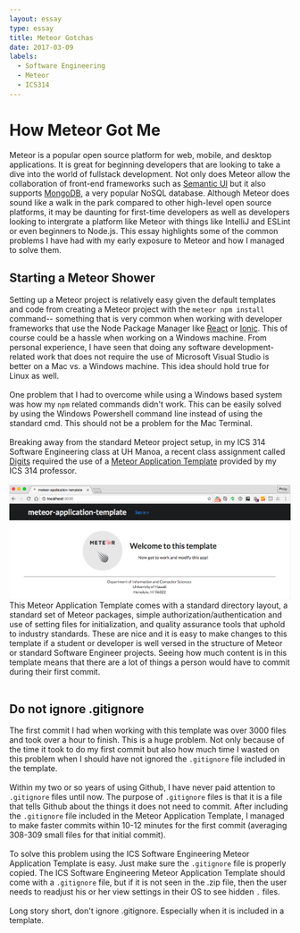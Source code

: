 ```yaml
---
layout: essay
type: essay
title: Meteor Gotchas
date: 2017-03-09
labels:
  - Software Engineering
  - Meteor
  - ICS314
---
```


# How Meteor Got Me
Meteor is a popular open source platform for web, mobile, and desktop applications. It is great for beginning developers that are looking to take a dive into the world of fullstack development. Not only does Meteor allow the collaboration of front-end frameworks such as [Semantic UI](semantic-ui.com) but it also supports [MongoDB](https://www.mongodb.com/), a very popular NoSQL database. Although Meteor does sound like a walk in the park compared to other high-level open source platforms, it may be daunting for first-time developers as well as developers looking to intergrate a platform like Meteor with things like IntelliJ and ESLint or even beginners to Node.js. This essay highlights some of the common problems I have had with my early exposure to Meteor and how I managed to solve them.

## Starting a Meteor Shower
Setting up a Meteor project is relatively easy given the default templates and code from creating a Meteor project with the ```meteor npm install``` command-- something that is very common when working with developer frameworks that use the Node Package Manager like [React](https://facebook.github.io/react/) or [Ionic](https://ionicframework.com/). This of course could be a hassle when working on a Windows machine. From personal experience, I have seen that doing any software development-related work that does not require the use of Microsoft Visual Studio is better on a Mac vs. a Windows machine. This idea should hold true for Linux as well. 
<br><br>
One problem that I had to overcome while using a Windows based system was how my ```npm``` related commands didn't work. This can be easily solved by using the Windows Powershell command line instead of using the standard cmd. This should not be a problem for the Mac Terminal.
<br><br>
Breaking away from the standard Meteor project setup, in my ICS 314 Software Engineering class at UH Manoa, a recent class assignment called [Digits](http://courses.ics.hawaii.edu/ics314s17/morea/meteor-2/experience-meteor-digits-1.html) required the use of a [Meteor Application Template](http://ics-software-engineering.github.io/meteor-application-template/) provided by my ICS 314 professor. <br><br>
<img class="ui large left floated image" src="../images/meteortempt.png">
This Meteor Application Template comes with a standard directory layout, a standard set of Meteor packages, simple authorization/authentication and use of setting files for initialization, and quality assurance tools that uphold to industry standards. These are nice and it is easy to make changes to this template if a student or developer is well versed in the structure of Meteor or standard Software Engineer projects. Seeing how much content is in this template means that there are a lot of things a person would have to commit during their first commit.<br><br>

## Do not ignore .gitignore
The first commit I had when working with this template was over 3000 files and took over a hour to finish. This is a huge problem. Not only because of the time it took to do my first commit but also how much time I wasted on this problem when I should have not ignored the ```.gitignore``` file included in the template. <br><br>
Within my two or so years of using Github, I have never paid attention to ```.gitignore``` files until now. The purpose of ```.gitignore``` files is that it is a file that tells Github about the things it does not need to commit. After including the ```.gitignore``` file included in the Meteor Application Template, I managed to make faster commits within 10-12 minutes for the first commit (averaging 308-309 small files for that initial commit).<br><br>
To solve this problem using the ICS Software Engineering Meteor Application Template is easy. Just make sure the ```.gitignore``` file is properly copied. The ICS Software Engineering Meteor Application Template should come with a ```.gitignore``` file, but if it is not seen in the .zip file, then the user needs to readjust his or her view settings in their OS to see hidden ```.``` files. 
<br><br>
Long story short, don't ignore .gitignore. Especially when it is included in a template.
